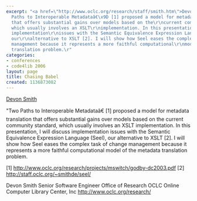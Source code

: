 ```yaml
---
excerpt: "<a href=\"http://www.oclc.org/research/staff/smith.htm\">Devon Smith</a>\r\n\r\n\"Two
  Paths to Interoperable Metadataâ€\x9D [1] proposed a model for metadata\r\ntranslation
  that offers substantial gains over models based on the\r\ncurrent community standard,
  which usually involves an XSLT\r\nimplementation. In this presentation, I will discuss
  implementation\r\nissues with the Semantic Equivalence Expression Language (Seel),
  our\r\nalternative to XSLT [2]. I will show how Seel eases the complex task of\r\nchange
  management because it represents a more faithful computational\r\nmodel of the metadata
  translation problem.\r"
categories:
- conferences
- code4lib 2006
layout: page
title: Chasing Babel
created: 1136873082
---
```

<a href="http://www.oclc.org/research/staff/smith.htm">Devon Smith</a>

"Two Paths to Interoperable Metadataâ€ [1] proposed a model for metadata
translation that offers substantial gains over models based on the
current community standard, which usually involves an XSLT
implementation. In this presentation, I will discuss implementation
issues with the Semantic Equivalence Expression Language (Seel), our
alternative to XSLT [2]. I will show how Seel eases the complex task of
change management because it represents a more faithful computational
model of the metadata translation problem.

[1] <a href="http://www.oclc.org/research/projects/mswitch/godby-dc2003.pdf">http://www.oclc.org/research/projects/mswitch/godby-dc2003.pdf</a>
[2] <a href="http://staff.oclc.org/~smithde/seel/">http://staff.oclc.org/~smithde/seel/</a>

Devon Smith 
Senior Software Engineer
Office of Research 
OCLC Online Computer Library Center, Inc 
http://www.oclc.org/research/
